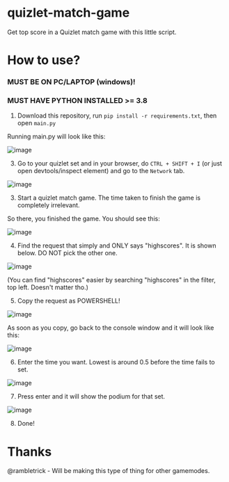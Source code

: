 # quizlet-match-game
Get top score in a Quizlet match game with this little script.

# How to use?

### MUST BE ON PC/LAPTOP (windows)!
### MUST HAVE PYTHON INSTALLED >= 3.8

1. Download this repository, run `pip install -r requirements.txt`, then open `main.py`

Running main.py will look like this:

![image](https://i.imgur.com/zPlbRTu.png)

3. Go to your quizlet set and in your browser, do `CTRL + SHIFT + I` (or just open devtools/inspect element) and go to the `Network` tab.

![image](https://i.imgur.com/v2Xi6S6.png)

3. Start a quizlet match game. The time taken to finish the game is completely irrelevant.

So there, you finished the game. You should see this:

![image](https://i.imgur.com/0lu6kNP.png)

4. Find the request that simply and ONLY says "highscores". It is shown below. DO NOT pick the other one.

![image](https://i.imgur.com/y1lp20Z.png)

(You can find "highscores" easier by searching "highscores" in the filter, top left. Doesn't matter tho.)

5. Copy the request as POWERSHELL!

![image](https://i.imgur.com/bVqEioo.png)

As soon as you copy, go back to the console window and it will look like this:

![image](https://i.imgur.com/KGkEM4f.png)

6. Enter the time you want. Lowest is around 0.5 before the time fails to set.

![image](https://i.imgur.com/9QwIYUT.png)

7. Press enter and it will show the podium for that set.

![image](https://i.imgur.com/YdjxgTW.png)

8. Done!

# Thanks

@rambletrick - Will be making this type of thing for other gamemodes.
